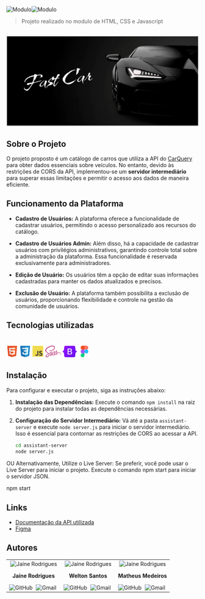 
![Modulo](https://img.shields.io/badge/MODULO%201-2d3436?style=for-the-badge)![Modulo](https://img.shields.io/badge/TASK%207-8757ff?style=for-the-badge)

> Projeto realizado no modulo de HTML, CSS e Javascript



<br> 

<img src ="./assets/banner.webp"/>

## Sobre o Projeto

O projeto proposto é um catálogo de carros que utiliza a API do [CarQuery](https://www.carqueryapi.com/documentation/api-usage/) para obter dados essenciais sobre veículos. No entanto, devido às restrições de CORS da API, implementou-se um <strong>servidor intermediário</strong> para superar essas limitações e permitir o acesso aos dados de maneira eficiente.

## Funcionamento da Plataforma

-   **Cadastro de Usuários:** A plataforma oferece a funcionalidade de cadastrar usuários, permitindo o acesso personalizado aos recursos do catálogo.

-   **Cadastro de Usuários Admin:** Além disso, há a capacidade de cadastrar usuários com privilégios administrativos, garantindo controle total sobre a administração da plataforma. Essa funcionalidade é reservada exclusivamente para administradores.

-   **Edição de Usuário:** Os usuários têm a opção de editar suas informações cadastradas para manter os dados atualizados e precisos.

-   **Exclusão de Usuário:** A plataforma também possibilita a exclusão de usuários, proporcionando flexibilidade e controle na gestão da comunidade de usuários.

## Tecnologias utilizadas

<div style="display: inline_block"><br>
  <img align="center"  height="30"  src="https://raw.githubusercontent.com/devicons/devicon/master/icons/html5/html5-original.svg" alt="HTML5">
  <img align="center"  height="30"  src="https://raw.githubusercontent.com/devicons/devicon/master/icons/css3/css3-original.svg" alt="CSS3">
  <img align="center"  height="29"  src="https://raw.githubusercontent.com/devicons/devicon/master/icons/javascript/javascript-original.svg" alt="JavaScript">
  <img align="center"  height="42"  src="https://raw.githubusercontent.com/devicons/devicon/master/icons/sass/sass-original.svg" alt="Sass">
  <img align="center"  height="38"  src="https://raw.githubusercontent.com/devicons/devicon/master/icons/bootstrap/bootstrap-original.svg" alt="Bootstrap">
  <img align="center"  height="30"  src="https://raw.githubusercontent.com/devicons/devicon/master/icons/figma/figma-original.svg" alt="Figma">
</div>



## Instalação

Para configurar e executar o projeto, siga as instruções abaixo:

1. **Instalação das Dependências:**
   Execute o comando `npm install` na raiz do projeto para instalar todas as dependências necessárias.

2. **Configuração do Servidor Intermediário:**
   Vá até a pasta `assistant-server` e execute `node server.js` para iniciar o servidor intermediário. Isso é essencial para contornar as restrições de CORS ao acessar a API.

    ```bash
    cd assistant-server
    node server.js
    ```

OU Alternativamente, Utilize o Live Server:
Se preferir, você pode usar o Live Server para iniciar o projeto. Execute o comando npm start para iniciar o servidor JSON.

npm start

## Links

-   [Documentação da API utilizada](https://www.carqueryapi.com/documentation/api-usage/)
-   <a href="https://www.figma.com/file/3dkSOTk5coLTWourll4mk3/FastCar?type=design&node-id=0-1&mode=design&t=c2F7lPcNXo9D4i4u-0">Figma</a>

## Autores


<table>
  <tr>
    <td align="center">
      <img src="https://github.com/jaineRodrigues.png?size=200" alt="Jaíne Rodrigues" />
      <p><strong>Jaíne Rodrigues</strong></p>
      <a href="https://github.com/jaineRodrigues" style="text-decoration: none; margin-right: 5px;">
        <img src="https://img.shields.io/badge/GitHub-2d3436?style=for-the-badge&logo=github&logoColor=white" alt="GitHub" />
      </a>
      <a href="mailto:jainer469@gmail.com" style="text-decoration: none; margin-right: 5px;">
        <img src="https://img.shields.io/badge/Gmail-D14836?style=for-the-badge&logo=gmail&logoColor=white" alt="Gmail" />
      </a>
    </td>
     <td align="center">
      <img src="https://github.com/Welthanos.png?size=200" alt="Jaíne Rodrigues" />
      <p><strong>Welton Santos</strong></p>
      <a href="https://github.com/Welthanos" style="text-decoration: none; margin-right: 5px;">
        <img src="https://img.shields.io/badge/GitHub-2d3436?style=for-the-badge&logo=github&logoColor=white" alt="GitHub" />
      </a>
      <a href="" style="text-decoration: none; margin-right: 5px;">
        <img src="https://img.shields.io/badge/Gmail-D14836?style=for-the-badge&logo=gmail&logoColor=white" alt="Gmail" />
      </a>
    </td>
      <td align="center">
      <img src="https://github.com/mathmedeirosf.png?size=200" alt="Jaíne Rodrigues" />
      <p><strong>Matheus Medeiros</strong></p>
      <a href="https://github.com/mathmedeirosf" style="text-decoration: none; margin-right: 5px;">
        <img src="https://img.shields.io/badge/GitHub-2d3436?style=for-the-badge&logo=github&logoColor=white" alt="GitHub" />
      </a>
      <a href="mailto:jainer469@gmail.com" style="text-decoration: none; margin-right: 5px;">
        <img src="https://img.shields.io/badge/Gmail-D14836?style=for-the-badge&logo=gmail&logoColor=white" alt="Gmail" />
      </a>
    </td>
  </tr>
</table>
